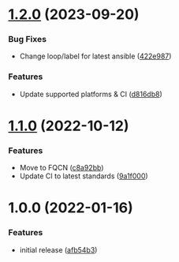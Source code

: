 # [1.2.0](https://github.com/de-it-krachten/ansible-role-awx_config/compare/v1.1.0...v1.2.0) (2023-09-20)


### Bug Fixes

* Change loop/label for latest ansible ([422e987](https://github.com/de-it-krachten/ansible-role-awx_config/commit/422e987f0693c8e91d08c23d226738e4cfbeb19a))


### Features

* Update supported platforms & CI ([d816db8](https://github.com/de-it-krachten/ansible-role-awx_config/commit/d816db84079de027b35490d585ddbc9329e29772))

# [1.1.0](https://github.com/de-it-krachten/ansible-role-awx_config/compare/v1.0.0...v1.1.0) (2022-10-12)


### Features

* Move to FQCN ([c8a92bb](https://github.com/de-it-krachten/ansible-role-awx_config/commit/c8a92bb4a19d162b61c9ca35ed055e6b03df5b49))
* Update CI to latest standards ([9a1f000](https://github.com/de-it-krachten/ansible-role-awx_config/commit/9a1f00011501047fabab0bc73b2fed92dcba8418))

# 1.0.0 (2022-01-16)


### Features

* initial release ([afb54b3](https://github.com/de-it-krachten/ansible-role-awx_config/commit/afb54b319ed9bfd5bb1ce5304fbea07d3f825682))
